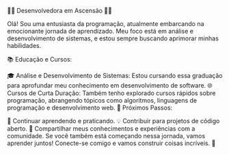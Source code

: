 👩‍💻 Desenvolvedora em Ascensão 👩‍💻

Olá! Sou uma entusiasta da programação, atualmente embarcando na emocionante jornada de aprendizado. Meu foco está em análise e desenvolvimento de sistemas, e estou sempre buscando aprimorar minhas habilidades.

📚 Educação e Cursos:

🎓 Análise e Desenvolvimento de Sistemas: Estou cursando essa graduação para aprofundar meu conhecimento em desenvolvimento de software.
🌐 Cursos de Curta Duração: Também tenho explorado cursos rápidos sobre programação, abrangendo tópicos como algoritmos, linguagens de programação e desenvolvimento web.
🚀 Próximos Passos:

🌱 Continuar aprendendo e praticando.
💡 Contribuir para projetos de código aberto.
📝 Compartilhar meus conhecimentos e experiências com a comunidade.
Se você também está começando nessa jornada, vamos aprender juntos! Conecte-se comigo e vamos construir coisas incríveis. 🌟
